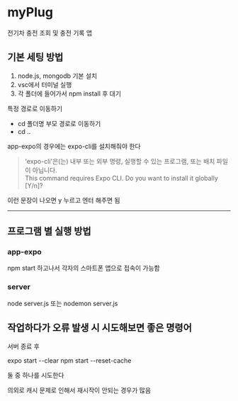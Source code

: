 # myPlug

전기차 충전 조회 및 충전 기록 앱

## 기본 세팅 방법

1. node.js, mongodb 기본 설치
2. vsc에서 터미널 실행
3. 각 폴더에 들어가서 npm install 후 대기

특정 경로로 이동하기

- cd 폴더명
  부모 경로로 이동하기
- cd ..


app-expo의 경우에는 expo-cli를 설치해줘야 한다
>'expo-cli'은(는) 내부 또는 외부 명령, 실행할 수 있는 프로그램, 또는
배치 파일이 아닙니다.<br>
This command requires Expo CLI.
Do you want to install it globally [Y/n]?

이런 문장이 나오면 y 누르고 엔터 해주면 됨

---

## 프로그램 별 실행 방법

### app-expo

npm start
하고나서 각자의 스마트폰 앱으로 접속이 가능함

### server

node server.js
또는
nodemon server.js


## 작업하다가 오류 발생 시 시도해보면 좋은 명령어

서버 종료 후

expo start --clear
npm start --reset-cache

둘 중 하나를 시도한다

의외로 캐시 문제로 인해서 재시작이 안되는 경우가 많음